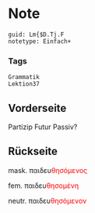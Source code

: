 # Note
```
guid: Lm{$D.Tj.F
notetype: Einfach+
```

### Tags
```
Grammatik
Lektion37
```

## Vorderseite
Partizip Futur Passiv?

## Rückseite
mask.
παιδευ<font color="#ff0000">θησόμενος</font>

fem.
παιδευ<font color="#ff0000">θησομένη</font>

neutr.
παιδευ<font color="#ff0000">θησόμενον</font>
